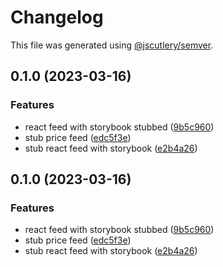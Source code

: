 # Changelog

This file was generated using [@jscutlery/semver](https://github.com/jscutlery/semver).

## 0.1.0 (2023-03-16)


### Features

* react feed with storybook stubbed ([9b5c960](https://github.com/permafacts/el-cap/commit/9b5c960be15decc2a4294e142406e8a669960a9c))
* stub price feed ([edc5f3e](https://github.com/permafacts/el-cap/commit/edc5f3ee0a2371d331f085d06fe38dcb342a6633))
* stub react feed with storybook ([e2b4a26](https://github.com/permafacts/el-cap/commit/e2b4a2689ef886329113b3aace37fefed0188bc6))

## 0.1.0 (2023-03-16)


### Features

* react feed with storybook stubbed ([9b5c960](https://github.com/permafacts/el-cap/commit/9b5c960be15decc2a4294e142406e8a669960a9c))
* stub price feed ([edc5f3e](https://github.com/permafacts/el-cap/commit/edc5f3ee0a2371d331f085d06fe38dcb342a6633))
* stub react feed with storybook ([e2b4a26](https://github.com/permafacts/el-cap/commit/e2b4a2689ef886329113b3aace37fefed0188bc6))
